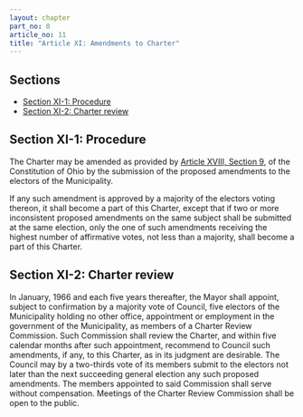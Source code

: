 ```yaml
---
layout: chapter
part_no: 0
article_no: 11
title: "Article XI: Amendments to Charter"
---
```


## Sections

* [Section XI-1: Procedure](#section-xi-1-procedure)
* [Section XI-2: Charter review](#section-xi-2-charter-review)

## Section XI-1: Procedure

The Charter may be amended as provided by [Article XVIII, Section 9][OC 18.9],
of the Constitution of Ohio by the submission of the proposed amendments to the
electors of the Municipality.

If any such amendment is approved by a majority of the electors voting thereon,
it shall become a part of this Charter, except that if two or more inconsistent
proposed amendments on the same subject shall be submitted at the same election,
only the one of such amendments receiving the highest number of affirmative
votes, not less than a majority, shall become a part of this Charter.

## Section XI-2: Charter review

In January, 1966 and each five years thereafter, the Mayor shall appoint,
subject to confirmation by a majority vote of Council, five electors of the
Municipality holding no other office, appointment or employment in the
government of the Municipality, as members of a Charter Review Commission. Such
Commission shall review the Charter, and within five calendar months after such
appointment, recommend to Council such amendments, if any, to this Charter, as
in its judgment are desirable. The Council may by a two-thirds vote of its
members submit to the electors not later than the next succeeding general
election any such proposed amendments. The members appointed to said Commission
shall serve without compensation. Meetings of the Charter Review Commission
shall be open to the public.

[OC 18.9]:<https://codes.ohio.gov/ohio-constitution/section-18.9>
